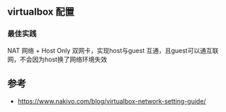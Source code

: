 ## virtualbox 配置


### 最佳实践

NAT 网络 + Host Only 双网卡，实现host与guest 互通，且guest可以通互联网，不会因为host换了网络环境失效

## 参考
- https://www.nakivo.com/blog/virtualbox-network-setting-guide/